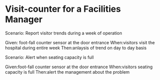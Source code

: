 # Visit-counter for a Facilities Manager

Scenario: Report visitor trends during a week of operation

  Given: foot-fall counter sensor at the door entrance
  When:visitors visit the hospital during entire week
  Then:anlaysis of trend on day to day basis

Scenario: Alert when seating capacity is full

  Given:foot-fall counter sensor at the door entrance
  When:visitors seating capacity is full
  Then:alert the management about the problem

